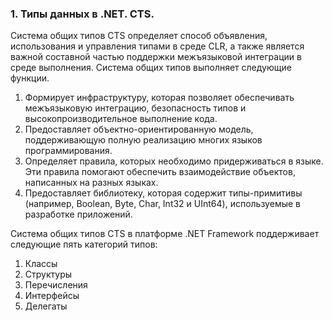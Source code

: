 ### 1. Типы данных в .NET. CTS.

 Система общих типов CTS определяет способ объявления, использования и управления типами в среде CLR, а также является важной составной частью поддержки межъязыковой интеграции в среде выполнения. Система общих типов выполняет следующие функции.

1. Формирует инфраструктуру, которая позволяет обеспечивать межъязыковую интеграцию, безопасность типов и высокопроизводительное выполнение кода.
2. Предоставляет объектно-ориентированную модель, поддерживающую полную реализацию многих языков программирования.
3. Определяет правила, которых необходимо придерживаться в языке. Эти правила помогают обеспечить взаимодействие объектов, написанных на разных языках.
4. Предоставляет библиотеку, которая содержит типы-примитивы (например, Boolean, Byte, Char, Int32 и UInt64), используемые в разработке приложений.



Система общих типов CTS в платформе .NET Framework поддерживает следующие пять категорий типов:

1. Классы
2. Структуры
3. Перечисления
4. Интерфейсы 
5. Делегаты
